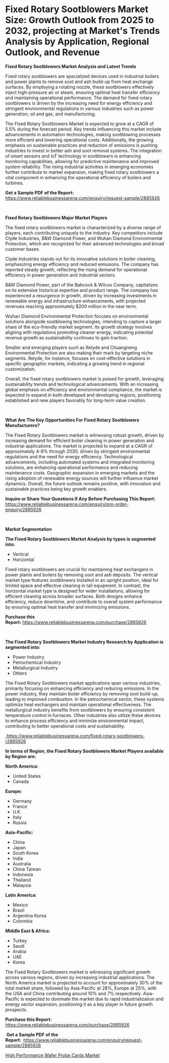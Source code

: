 <p><h1>Fixed Rotary Sootblowers Market Size: Growth Outlook from 2025 to 2032, projecting at Market's Trends Analysis by Application, Regional Outlook, and Revenue</h1></p><p><strong>Fixed Rotary Sootblowers Market Analysis and Latest Trends</strong></p>
<p><p>Fixed rotary sootblowers are specialized devices used in industrial boilers and power plants to remove soot and ash build-up from heat exchange surfaces. By employing a rotating nozzle, these sootblowers effectively inject high-pressure air or steam, ensuring optimal heat transfer efficiency and maintaining operational performance. The demand for fixed rotary sootblowers is driven by the increasing need for energy efficiency and stringent environmental regulations in various industries such as power generation, oil and gas, and manufacturing.</p><p>The Fixed Rotary Sootblowers Market is expected to grow at a CAGR of 5.5% during the forecast period. Key trends influencing this market include advancements in automation technologies, making sootblowing processes more efficient and lowering operational costs. Additionally, the growing emphasis on sustainable practices and reduction of emissions is pushing industries to invest in better ash and soot removal systems. The integration of smart sensors and IoT technology in sootblowers is enhancing monitoring capabilities, allowing for predictive maintenance and improved system reliability. The rising industrial activities in emerging economies further contribute to market expansion, making fixed rotary sootblowers a vital component in enhancing the operational efficiency of boilers and turbines.</p></p>
<p><strong>Get a Sample PDF of the Report:&nbsp;</strong> <a href="https://www.reliablebusinessarena.com/enquiry/request-sample/2885926?utm_campaign=2133&utm_medium=2&utm_source=Github&utm_content=ia&utm_term=13032025&utm_id=fixed-rotary-sootblowers">https://www.reliablebusinessarena.com/enquiry/request-sample/2885926</a></p>
<p>&nbsp;</p>
<p><strong>Fixed Rotary Sootblowers Major Market Players</strong></p>
<p><p>The fixed rotary sootblowers market is characterized by a diverse range of players, each contributing uniquely to the industry. Key competitors include Clyde Industries, B&W Diamond Power, and Wuhan Diamond Environmental Protection, which are recognized for their advanced technologies and broad customer bases.</p><p>Clyde Industries stands out for its innovative solutions in boiler cleaning, emphasizing energy efficiency and reduced emissions. The company has reported steady growth, reflecting the rising demand for operational efficiency in power generation and industrial sectors.</p><p>B&W Diamond Power, part of the Babcock & Wilcox Company, capitalizes on its extensive historical expertise and product range. The company has experienced a resurgence in growth, driven by increasing investments in renewable energy and infrastructure enhancements, with projected revenues reaching approximately $200 million in the near term.</p><p>Wuhan Diamond Environmental Protection focuses on environmental solutions alongside sootblowing technologies, intending to capture a larger share of the eco-friendly market segment. Its growth strategy involves aligning with regulations promoting cleaner energy, indicating potential revenue growth as sustainability continues to gain traction.</p><p>Smaller and emerging players such as Relyde and Chuangneng Environmental Protection are also making their mark by targeting niche segments. Relyde, for instance, focuses on cost-effective solutions in specific geographic markets, indicating a growing trend in regional customization.</p><p>Overall, the fixed rotary sootblowers market is poised for growth, leveraging sustainability trends and technological advancements. With an increasing global emphasis on efficiency and environmental compliance, the market is expected to expand in both developed and developing regions, positioning established and new players favorably for long-term value creation.</p></p>
<p>&nbsp;</p>
<p><strong>What Are The Key Opportunities For Fixed Rotary Sootblowers Manufacturers?</strong></p>
<p><p>The Fixed Rotary Sootblowers market is witnessing robust growth, driven by increasing demand for efficient boiler cleaning in power generation and industrial applications. The market is projected to expand at a CAGR of approximately 4-6% through 2030, driven by stringent environmental regulations and the need for energy efficiency. Technological advancements, including automated systems and integrated monitoring solutions, are enhancing operational performance and reducing maintenance costs. Geographic expansion in emerging markets and the rising adoption of renewable energy sources will further influence market dynamics. Overall, the future outlook remains positive, with innovation and sustainable practices being key growth enablers.</p></p>
<p><strong>Inquire or Share Your Questions If Any Before Purchasing This Report:</strong> <a href="https://www.reliablebusinessarena.com/enquiry/pre-order-enquiry/2885926?utm_campaign=2133&utm_medium=2&utm_source=Github&utm_content=ia&utm_term=13032025&utm_id=fixed-rotary-sootblowers">https://www.reliablebusinessarena.com/enquiry/pre-order-enquiry/2885926</a></p>
<p>&nbsp;</p>
<p><strong>Market Segmentation</strong></p>
<p><strong>The Fixed Rotary Sootblowers Market Analysis by types is segmented into:</strong></p>
<p><ul><li>Vertical</li><li>Horizontal</li></ul></p>
<p><p>Fixed rotary sootblowers are crucial for maintaining heat exchangers in power plants and boilers by removing soot and ash deposits. The vertical market type features sootblowers installed in an upright position, ideal for limited space and effective cleaning in tall equipment. In contrast, the horizontal market type is designed for wider installations, allowing for efficient cleaning across broader surfaces. Both designs enhance efficiency, reduce downtime, and contribute to overall system performance by ensuring optimal heat transfer and minimizing emissions.</p></p>
<p><strong>Purchase this Report:&nbsp;</strong><a href="https://www.reliablebusinessarena.com/purchase/2885926?utm_campaign=2133&utm_medium=2&utm_source=Github&utm_content=ia&utm_term=13032025&utm_id=fixed-rotary-sootblowers">https://www.reliablebusinessarena.com/purchase/2885926</a></p>
<p>&nbsp;</p>
<p><strong>The Fixed Rotary Sootblowers Market Industry Research by Application is segmented into:</strong></p>
<p><ul><li>Power Industry</li><li>Petrochemical Industry</li><li>Metallurgical Industry</li><li>Others</li></ul></p>
<p><p>The Fixed Rotary Sootblowers market applications span various industries, primarily focusing on enhancing efficiency and reducing emissions. In the power industry, they maintain boiler efficiency by removing soot build-up, leading to improved combustion. In the petrochemical sector, these systems optimize heat exchangers and maintain operational effectiveness. The metallurgical industry benefits from sootblowers by ensuring consistent temperature control in furnaces. Other industries also utilize these devices to enhance process efficiency and minimize environmental impact, contributing to better operational costs and sustainability.</p></p>
<p><a href="https://www.reliablebusinessarena.com/fixed-rotary-sootblowers-r2885926?utm_campaign=2133&utm_medium=2&utm_source=Github&utm_content=ia&utm_term=13032025&utm_id=fixed-rotary-sootblowers">&nbsp;https://www.reliablebusinessarena.com/fixed-rotary-sootblowers-r2885926</a></p>
<p><strong>In terms of Region, the Fixed Rotary Sootblowers Market Players available by Region are:</strong></p>
<p>
    <p> <strong> North America: </strong>
        <ul>
            <li>United States</li>
            <li>Canada</li>
        </ul>
        </p> 
    <p> <strong> Europe: </strong>
        <ul>
            <li>Germany</li>
            <li>France</li>
            <li>U.K.</li>
            <li>Italy</li>
            <li>Russia</li>
        </ul>
        </p> 
    <p> <strong> Asia-Pacific: </strong>
        <ul>
            <li>China</li>
            <li>Japan</li>
            <li>South Korea</li>
            <li>India</li>
            <li>Australia</li>
            <li>China Taiwan</li>
            <li>Indonesia</li>
            <li>Thailand</li>
            <li>Malaysia</li>
        </ul>
        </p> 
    <p> <strong> Latin America: </strong>
        <ul>
            <li>Mexico</li>
            <li>Brazil</li>
            <li>Argentina Korea</li>
            <li>Colombia</li>
        </ul>
        </p> 
    <p> <strong> Middle East & Africa: </strong>
        <ul>
            <li>Turkey</li>
            <li>Saudi</li>
            <li>Arabia</li>
            <li>UAE</li>
            <li>Korea</li>
        </ul>
    </p>
    </p>
<p><p>The Fixed Rotary Sootblowers market is witnessing significant growth across various regions, driven by increasing industrial applications. The North America market is projected to account for approximately 30% of the total market share, followed by Asia-Pacific at 28%, Europe at 25%, with the USA and China contributing around 10% and 7% respectively. Asia-Pacific is expected to dominate the market due to rapid industrialization and energy sector expansion, positioning it as a key player in future growth prospects.</p></p>
<p><strong>Purchase this Report: </strong><a href="https://www.reliablebusinessarena.com/purchase/2885926?utm_campaign=2133&utm_medium=2&utm_source=Github&utm_content=ia&utm_term=13032025&utm_id=fixed-rotary-sootblowers">https://www.reliablebusinessarena.com/purchase/2885926</a></p>
<p>&nbsp;<strong>Get a Sample PDF of the Report:&nbsp;&nbsp;</strong><a href="https://www.reliablebusinessarena.com/enquiry/request-sample/2885926?utm_campaign=2133&utm_medium=2&utm_source=Github&utm_content=ia&utm_term=13032025&utm_id=fixed-rotary-sootblowers">https://www.reliablebusinessarena.com/enquiry/request-sample/2885926</a></p>
<p><strong></strong></p>
<p><p><a href="https://github.com/JakirUddin651/Market-Research-Report-List-2/blob/main/high-performance-wafer-probe-cards-market.md?utm_campaign=2133&utm_medium=2&utm_source=Github&utm_content=ia&utm_term=13032025&utm_id=fixed-rotary-sootblowers">High Performance Wafer Probe Cards Market</a></p></p>